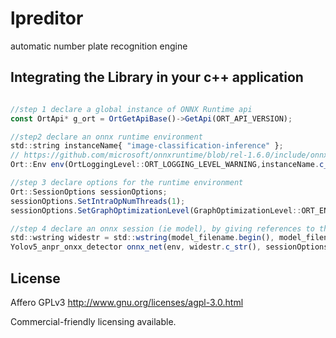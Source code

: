 # lpreditor
automatic number plate recognition engine

## Integrating the Library in your c++ application
```javascript

//step 1 declare a global instance of ONNX Runtime api
const OrtApi* g_ort = OrtGetApiBase()->GetApi(ORT_API_VERSION);
```
```javascript
//step2 declare an onnx runtime environment
std::string instanceName{ "image-classification-inference" };
// https://github.com/microsoft/onnxruntime/blob/rel-1.6.0/include/onnxruntime/core/session/onnxruntime_c_api.h#L123
Ort::Env env(OrtLoggingLevel::ORT_LOGGING_LEVEL_WARNING,instanceName.c_str());
```
```javascript
//step 3 declare options for the runtime environment
Ort::SessionOptions sessionOptions;
sessionOptions.SetIntraOpNumThreads(1);
sessionOptions.SetGraphOptimizationLevel(GraphOptimizationLevel::ORT_ENABLE_EXTENDED);
```

```javascript
//step 4 declare an onnx session (ie model), by giving references to the runtime environment, session options and file path to the model
std::wstring widestr = std::wstring(model_filename.begin(), model_filename.end());
Yolov5_anpr_onxx_detector onnx_net(env, widestr.c_str(), sessionOptions);
```
## License

Affero GPLv3 http://www.gnu.org/licenses/agpl-3.0.html

Commercial-friendly licensing available.

